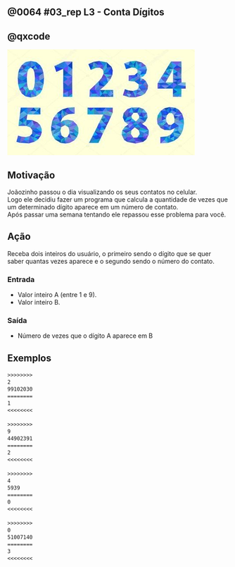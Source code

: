 ## @0064 #03_rep L3 - Conta Dígitos
## @qxcode

![](capa.jpg)

## Motivação

Joãozinho passou o dia visualizando os seus contatos no celular.  
Logo ele decidiu fazer um programa que calcula a quantidade de vezes que um determinado dígito aparece em um número de contato.  
Após passar uma semana tentando ele repassou esse problema para você.  

## Ação

Receba dois inteiros do usuário, o primeiro sendo o dígito que se quer saber quantas vezes aparece e o segundo sendo o número do contato.

### Entrada

*   Valor inteiro A (entre 1 e 9).
*   Valor inteiro B.

### Saída

*   Número de vezes que o dígito A aparece em B  

## Exemplos

```
>>>>>>>>
2
99102030
========
1
<<<<<<<<

>>>>>>>>
9
44902391
========
2
<<<<<<<<

>>>>>>>>
4
5939
========
0
<<<<<<<<

>>>>>>>>
0
51007140
========
3
<<<<<<<<
```

#

<!---
>>>>>>>> 01 t2
1
99123321
========
2
<<<<<<<<

>>>>>>>> 02 t3
9
95398900
========
3
<<<<<<<<

>>>>>>>> 03 t4
1
99176810
========
2
<<<<<<<<

>>>>>>>> 04 t5
3
432
========
1
<<<<<<<<

>>>>>>>> 05 t6
4
44449999
========
4
<<<<<<<<

>>>>>>>> 06 t7
0
100101010
========
5
<<<<<<<<
--->